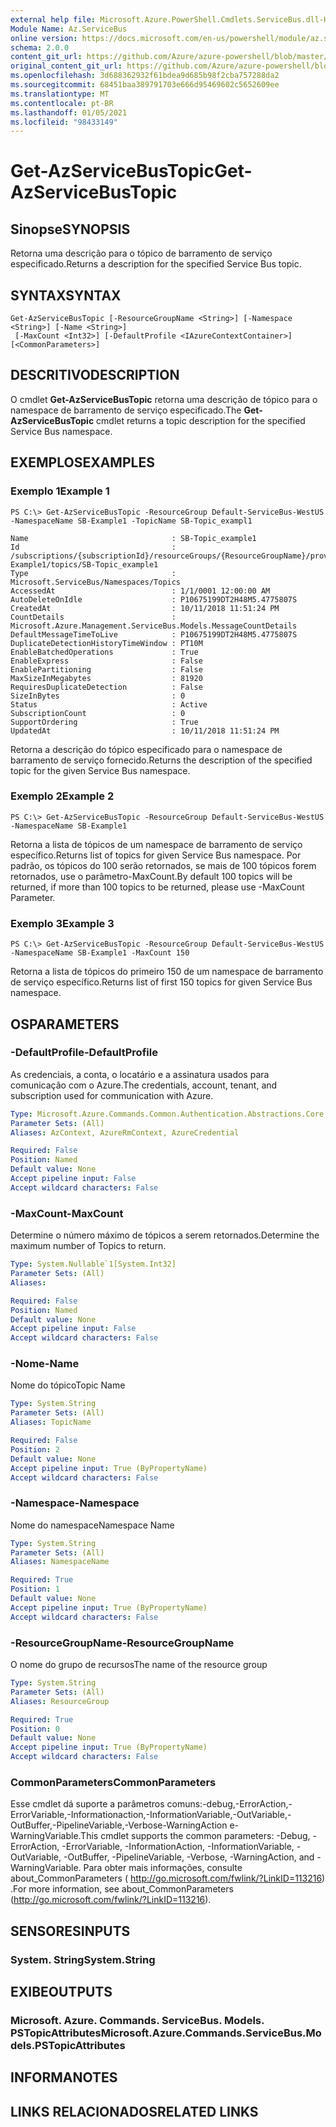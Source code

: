 ```yaml
---
external help file: Microsoft.Azure.PowerShell.Cmdlets.ServiceBus.dll-Help.xml
Module Name: Az.ServiceBus
online version: https://docs.microsoft.com/en-us/powershell/module/az.servicebus/get-azservicebustopic
schema: 2.0.0
content_git_url: https://github.com/Azure/azure-powershell/blob/master/src/ServiceBus/ServiceBus/help/Get-AzServiceBusTopic.md
original_content_git_url: https://github.com/Azure/azure-powershell/blob/master/src/ServiceBus/ServiceBus/help/Get-AzServiceBusTopic.md
ms.openlocfilehash: 3d688362932f61bdea9d685b98f2cba757288da2
ms.sourcegitcommit: 68451baa389791703e666d95469602c5652609ee
ms.translationtype: MT
ms.contentlocale: pt-BR
ms.lasthandoff: 01/05/2021
ms.locfileid: "98433149"
---
```

# <span data-ttu-id="12c3a-101">Get-AzServiceBusTopic</span><span class="sxs-lookup"><span data-stu-id="12c3a-101">Get-AzServiceBusTopic</span></span>

## <span data-ttu-id="12c3a-102">Sinopse</span><span class="sxs-lookup"><span data-stu-id="12c3a-102">SYNOPSIS</span></span>
<span data-ttu-id="12c3a-103">Retorna uma descrição para o tópico de barramento de serviço especificado.</span><span class="sxs-lookup"><span data-stu-id="12c3a-103">Returns a description for the specified Service Bus topic.</span></span>

## <span data-ttu-id="12c3a-104">SYNTAX</span><span class="sxs-lookup"><span data-stu-id="12c3a-104">SYNTAX</span></span>

```
Get-AzServiceBusTopic [-ResourceGroupName <String>] [-Namespace <String>] [-Name <String>]
 [-MaxCount <Int32>] [-DefaultProfile <IAzureContextContainer>] [<CommonParameters>]
```

## <span data-ttu-id="12c3a-105">DESCRITIVO</span><span class="sxs-lookup"><span data-stu-id="12c3a-105">DESCRIPTION</span></span>
<span data-ttu-id="12c3a-106">O cmdlet **Get-AzServiceBusTopic** retorna uma descrição de tópico para o namespace de barramento de serviço especificado.</span><span class="sxs-lookup"><span data-stu-id="12c3a-106">The **Get-AzServiceBusTopic** cmdlet returns a topic description for the specified Service Bus namespace.</span></span>

## <span data-ttu-id="12c3a-107">EXEMPLOS</span><span class="sxs-lookup"><span data-stu-id="12c3a-107">EXAMPLES</span></span>

### <span data-ttu-id="12c3a-108">Exemplo 1</span><span class="sxs-lookup"><span data-stu-id="12c3a-108">Example 1</span></span>
```
PS C:\> Get-AzServiceBusTopic -ResourceGroup Default-ServiceBus-WestUS -NamespaceName SB-Example1 -TopicName SB-Topic_exampl1

Name                                : SB-Topic_example1
Id                                  : /subscriptions/{subscriptionId}/resourceGroups/{ResourceGroupName}/providers/Microsoft.ServiceBus/namespaces/SB-Example1/topics/SB-Topic_example1
Type                                : Microsoft.ServiceBus/Namespaces/Topics
AccessedAt                          : 1/1/0001 12:00:00 AM
AutoDeleteOnIdle                    : P10675199DT2H48M5.4775807S
CreatedAt                           : 10/11/2018 11:51:24 PM
CountDetails                        : Microsoft.Azure.Management.ServiceBus.Models.MessageCountDetails
DefaultMessageTimeToLive            : P10675199DT2H48M5.4775807S
DuplicateDetectionHistoryTimeWindow : PT10M
EnableBatchedOperations             : True
EnableExpress                       : False
EnablePartitioning                  : False
MaxSizeInMegabytes                  : 81920
RequiresDuplicateDetection          : False
SizeInBytes                         : 0
Status                              : Active
SubscriptionCount                   : 0
SupportOrdering                     : True
UpdatedAt                           : 10/11/2018 11:51:24 PM
```

<span data-ttu-id="12c3a-109">Retorna a descrição do tópico especificado para o namespace de barramento de serviço fornecido.</span><span class="sxs-lookup"><span data-stu-id="12c3a-109">Returns the description of the specified topic for the given Service Bus namespace.</span></span>

### <span data-ttu-id="12c3a-110">Exemplo 2</span><span class="sxs-lookup"><span data-stu-id="12c3a-110">Example 2</span></span>
```
PS C:\> Get-AzServiceBusTopic -ResourceGroup Default-ServiceBus-WestUS -NamespaceName SB-Example1
```

<span data-ttu-id="12c3a-111">Retorna a lista de tópicos de um namespace de barramento de serviço específico.</span><span class="sxs-lookup"><span data-stu-id="12c3a-111">Returns list of topics for given Service Bus namespace.</span></span> <span data-ttu-id="12c3a-112">Por padrão, os tópicos do 100 serão retornados, se mais de 100 tópicos forem retornados, use o parâmetro-MaxCount.</span><span class="sxs-lookup"><span data-stu-id="12c3a-112">By default 100 topics will be returned, if more than 100 topics to be returned, please use -MaxCount Parameter.</span></span>

### <span data-ttu-id="12c3a-113">Exemplo 3</span><span class="sxs-lookup"><span data-stu-id="12c3a-113">Example 3</span></span>
```
PS C:\> Get-AzServiceBusTopic -ResourceGroup Default-ServiceBus-WestUS -NamespaceName SB-Example1 -MaxCount 150
```

<span data-ttu-id="12c3a-114">Retorna a lista de tópicos do primeiro 150 de um namespace de barramento de serviço específico.</span><span class="sxs-lookup"><span data-stu-id="12c3a-114">Returns list of first 150 topics for given Service Bus namespace.</span></span>

## <span data-ttu-id="12c3a-115">OS</span><span class="sxs-lookup"><span data-stu-id="12c3a-115">PARAMETERS</span></span>

### <span data-ttu-id="12c3a-116">-DefaultProfile</span><span class="sxs-lookup"><span data-stu-id="12c3a-116">-DefaultProfile</span></span>
<span data-ttu-id="12c3a-117">As credenciais, a conta, o locatário e a assinatura usados para comunicação com o Azure.</span><span class="sxs-lookup"><span data-stu-id="12c3a-117">The credentials, account, tenant, and subscription used for communication with Azure.</span></span>

```yaml
Type: Microsoft.Azure.Commands.Common.Authentication.Abstractions.Core.IAzureContextContainer
Parameter Sets: (All)
Aliases: AzContext, AzureRmContext, AzureCredential

Required: False
Position: Named
Default value: None
Accept pipeline input: False
Accept wildcard characters: False
```

### <span data-ttu-id="12c3a-118">-MaxCount</span><span class="sxs-lookup"><span data-stu-id="12c3a-118">-MaxCount</span></span>
<span data-ttu-id="12c3a-119">Determine o número máximo de tópicos a serem retornados.</span><span class="sxs-lookup"><span data-stu-id="12c3a-119">Determine the maximum number of Topics to return.</span></span>

```yaml
Type: System.Nullable`1[System.Int32]
Parameter Sets: (All)
Aliases:

Required: False
Position: Named
Default value: None
Accept pipeline input: False
Accept wildcard characters: False
```

### <span data-ttu-id="12c3a-120">-Nome</span><span class="sxs-lookup"><span data-stu-id="12c3a-120">-Name</span></span>
<span data-ttu-id="12c3a-121">Nome do tópico</span><span class="sxs-lookup"><span data-stu-id="12c3a-121">Topic Name</span></span>

```yaml
Type: System.String
Parameter Sets: (All)
Aliases: TopicName

Required: False
Position: 2
Default value: None
Accept pipeline input: True (ByPropertyName)
Accept wildcard characters: False
```

### <span data-ttu-id="12c3a-122">-Namespace</span><span class="sxs-lookup"><span data-stu-id="12c3a-122">-Namespace</span></span>
<span data-ttu-id="12c3a-123">Nome do namespace</span><span class="sxs-lookup"><span data-stu-id="12c3a-123">Namespace Name</span></span>

```yaml
Type: System.String
Parameter Sets: (All)
Aliases: NamespaceName

Required: True
Position: 1
Default value: None
Accept pipeline input: True (ByPropertyName)
Accept wildcard characters: False
```

### <span data-ttu-id="12c3a-124">-ResourceGroupName</span><span class="sxs-lookup"><span data-stu-id="12c3a-124">-ResourceGroupName</span></span>
<span data-ttu-id="12c3a-125">O nome do grupo de recursos</span><span class="sxs-lookup"><span data-stu-id="12c3a-125">The name of the resource group</span></span>

```yaml
Type: System.String
Parameter Sets: (All)
Aliases: ResourceGroup

Required: True
Position: 0
Default value: None
Accept pipeline input: True (ByPropertyName)
Accept wildcard characters: False
```

### <span data-ttu-id="12c3a-126">CommonParameters</span><span class="sxs-lookup"><span data-stu-id="12c3a-126">CommonParameters</span></span>
<span data-ttu-id="12c3a-127">Esse cmdlet dá suporte a parâmetros comuns:-debug,-ErrorAction,-ErrorVariable,-Informationaction,-InformationVariable,-OutVariable,-OutBuffer,-PipelineVariable,-Verbose-WarningAction e-WarningVariable.</span><span class="sxs-lookup"><span data-stu-id="12c3a-127">This cmdlet supports the common parameters: -Debug, -ErrorAction, -ErrorVariable, -InformationAction, -InformationVariable, -OutVariable, -OutBuffer, -PipelineVariable, -Verbose, -WarningAction, and -WarningVariable.</span></span> <span data-ttu-id="12c3a-128">Para obter mais informações, consulte about_CommonParameters ( http://go.microsoft.com/fwlink/?LinkID=113216) .</span><span class="sxs-lookup"><span data-stu-id="12c3a-128">For more information, see about_CommonParameters (http://go.microsoft.com/fwlink/?LinkID=113216).</span></span>

## <span data-ttu-id="12c3a-129">SENSORES</span><span class="sxs-lookup"><span data-stu-id="12c3a-129">INPUTS</span></span>

### <span data-ttu-id="12c3a-130">System. String</span><span class="sxs-lookup"><span data-stu-id="12c3a-130">System.String</span></span>

## <span data-ttu-id="12c3a-131">EXIBE</span><span class="sxs-lookup"><span data-stu-id="12c3a-131">OUTPUTS</span></span>

### <span data-ttu-id="12c3a-132">Microsoft. Azure. Commands. ServiceBus. Models. PSTopicAttributes</span><span class="sxs-lookup"><span data-stu-id="12c3a-132">Microsoft.Azure.Commands.ServiceBus.Models.PSTopicAttributes</span></span>

## <span data-ttu-id="12c3a-133">INFORMA</span><span class="sxs-lookup"><span data-stu-id="12c3a-133">NOTES</span></span>

## <span data-ttu-id="12c3a-134">LINKS RELACIONADOS</span><span class="sxs-lookup"><span data-stu-id="12c3a-134">RELATED LINKS</span></span>

